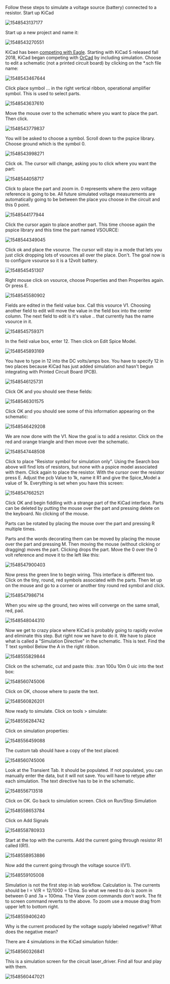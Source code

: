 Follow these steps to simulate a voltage source (battery) connected to a resistor.
Start up KiCad

![1548543137177](1548543137177.png)

Start up a new project and name it:

![1548543270551](1548543270551.png)

KiCad has been [competing with Eagle](https://www.build-electronic-circuits.com/kicad-vs-eagle-2018-comparison/). Starting with KiCad 5 released fall 2018, KiCad began competing with [OrCad](https://www.orcad.com/resources/download-orcad-lite) by including simulation. Choose to edit a schematic (not a printed circuit board) by clicking on the *.sch file name:

![1548543467644](1548543467644.png)

Click place symbol ... in the right vertical ribbon, operational amplifier symbol. This is used to select parts.

![1548543637610](1548543637610.png)

Move the mouse over to the schematic where you want to place the part. Then click. 

![1548543779837](1548543779837.png)

You will be asked to choose a symbol. Scroll down to the pspice library. Choose ground which is the symbol 0. 

![1548543998271](1548543998271.png)

Click ok. The cursor will change, asking you to click where you want the part:

![1548544058717](1548544058717.png) 

Click to place the part and zoom in. 0 represents where the zero voltage reference is going to be.  All future simulated voltage measurements are automatically going to be between the place you choose in the circuit and this 0 point.  

![1548544177944](1548544177944.png)

Click the cursor again to place another part. This time choose again the pspice library and this time the part named VSOURCE:

![1548544349045](1548544349045.png)

Click ok and place the vsource. The cursor will stay in a mode that lets you just click dropping lots of vsources all over the place. Don't. The goal now is to configure vsource so it is a 12volt battery. 

![1548545451307](1548545451307.png)

Right mouse click on vsource, choose Properties and then Properites again. Or press E. 

![1548545580902](1548545580902.png)

Fields are edited in the field value box. Call this vsource V1. Choosing another field to edit will move the value in the field box into the center column. The next field to edit is it's value .. that currently has the name vsource in it.

![1548545759371](1548545759371.png)

In the field value box, enter 12. Then click on Edit Spice Model.

![1548545893169](1548545893169.png)

You have to type in 12 into the DC volts/amps box.  You have to specify 12 in two places because KiCad has just added simulation and hasn't begun integrating with Printed Circuit Board (PCB).

![1548546125731](1548546125731.png)

Click OK and you should see these fields:

![1548546301575](1548546301575.png)

Click OK and you should see some of this information appearing on the schematic:

![1548546429208](1548546429208.png)

We are now done with the V1. Now the goal is to add a resistor. Click on the red and orange triangle and then move over the schematic. 

![1548547448508](1548547448508.png)

Click to place "Resistor symbol for simulation only". Using the Search box above will find lots of resistors, but none with a pspice model associated with them.  Click again to place the resistor. With the cursor over the resistor press E. Adjust the pcb Value to 1k, name it R1 and give the 
Spice_Model a value of 1k. Everything is set when you have this screen:

![1548547662521](1548547662521.png)

Click OK and begin fiddling with a strange part of the KiCad interface. Parts can be deleted by putting the mouse over the part and pressing delete on the keyboard. No clicking of the mouse.

Parts can be rotated by placing the mouse over the part and pressing R multiple times. 

Parts and the words decorating them can be moved by placing the mouse over the part and pressing M. Then moving the mouse (without clicking or dragging) moves the part. Clicking drops the part. Move the 0 over the 0 volt reference and move it to the left like this:

![1548547900403](1548547900403.png)

Now press the green line to begin wiring. This interface is different too. Click on the tiny, round, red symbols associated with the parts. Then let up on the mouse and go to a corner or another tiny round red symbol and click. 

![1548547986714](1548547986714.png)

When you wire up the ground, two wires will converge on the same small, red, pad. 

![1548548044310](1548548044310.png)

Now we get to crazy place where KiCad is probably going to rapidly evolve and eliminate this step. But right now we have to do it.  We have to place what is called a "Simulation Directive" in the schematic. This is text.
Find the T text symbol Below the A in the right ribbon.  

![1548555829844](1548555829844.png)

Click on the schematic, cut and paste this: .tran 100u 10m 0 uic  into the text box:

![1548560745006](1548560745006.png)

Click on OK, choose where to paste the text. 

![1548560826201](1548560826201.png)

Now ready to simulate. Click on tools > simulate:

![1548556284742](1548556284742.png)

Click on simulation properties:

![1548556459088](1548556459088.png)

The custom tab should have a copy of the text placed:

![1548560745006](1548560745006.png)

Look at the Transient Tab. It should be populated. If not populated, you can manually enter the data, but it will not save. You will have to retype after each simulation. The text directive has to be in the schematic. 

![1548556713518](1548556713518.png)

Click on OK. Go back to simulation screen. Click on Run/Stop Simulation

![1548558653784](1548558653784.png)

Click on Add Signals

![1548558780933](1548558780933.png)

Start at the top with the currents. Add the current going through resistor R1 called I(R1).

![1548558953886](1548558953886.png)

Now add the current going through the voltage source I(V1).

![1548559105008](1548559105008.png)

Simulation is not the first step in lab workflow. Calculation is. The currents should be I = V/R = 12/1000 = 12ma. So what we need to do is zoom in between 0 and .1a = 100ma. The View zoom commands don't work. The fit to screen command reverts to the above. To zoom use a mouse drag from upper left to bottom right. 

![1548559406240](1548559406240.png)

Why is the current produced by the voltage supply labeled negative? What does the negative mean?

There are 4 simulations in the KiCad simulation folder:

![1548560326841](1548560326841.png)

This is a simulation screen for the circuit laser_driver. Find all four and play with them.

![1548560447021](1548560447021.png)